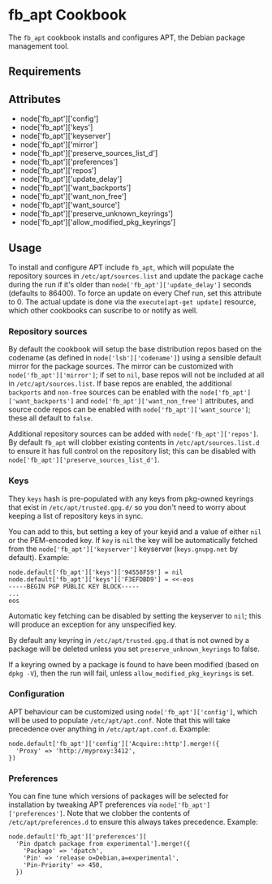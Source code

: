 fb_apt Cookbook
====================
The `fb_apt` cookbook installs and configures APT, the Debian package
management tool.

Requirements
------------

Attributes
----------
* node['fb_apt']['config']
* node['fb_apt']['keys']
* node['fb_apt']['keyserver']
* node['fb_apt']['mirror']
* node['fb_apt']['preserve_sources_list_d']
* node['fb_apt']['preferences']
* node['fb_apt']['repos']
* node['fb_apt']['update_delay']
* node['fb_apt']['want_backports']
* node['fb_apt']['want_non_free']
* node['fb_apt']['want_source']
* node['fb_apt']['preserve_unknown_keyrings']
* node['fb_apt']['allow_modified_pkg_keyrings']

Usage
-----
To install and configure APT include `fb_apt`, which will populate the
repository sources in `/etc/apt/sources.list` and update the package cache
during the run if it's older than `node['fb_apt']['update_delay']` seconds
(defaults to 86400). To force an update on every Chef run, set this attribute
to 0. The actual update is done via the `execute[apt-get update]` resource,
which other cookbooks can suscribe to or notify as well.

### Repository sources
By default the cookbook will setup the base distribution repos based on the
codename (as defined in `node['lsb']['codename']`) using a sensible default
mirror for the package sources. The mirror can be customized with
`node['fb_apt']['mirror']`; if set to `nil`, base repos will not be included
at all in `/etc/apt/sources.list`. If base repos are enabled, the additional
`backports` and `non-free` sources can be enabled with the
`node['fb_apt']['want_backports']` and `node['fb_apt']['want_non_free']`
attributes, and source code repos can be enabled with
`node['fb_apt']['want_source']`; these all default to `false`.

Additional repository sources can be added with `node['fb_apt']['repos']`. By
default `fb_apt` will clobber existing contents in `/etc/apt/sources.list.d` to
ensure it has full control on the repository list; this can be disabled with
`node['fb_apt']['preserve_sources_list_d']`.

### Keys
They `keys` hash is pre-populated with any keys from pkg-owned keyrings that
exist in `/etc/apt/trusted.gpg.d/` so you don't need to worry about keeping
a list of repository keys in sync.

You can add to this, but setting a key of your keyid and a value of either `nil`
or the PEM-encoded key. If `key` is `nil` the key will be automatically fetched
from the `node['fb_apt']['keyserver']` keyserver (`keys.gnupg.net` by default).
Example:

```
node.default['fb_apt']['keys']['94558F59'] = nil
node.default['fb_apt']['keys']['F3EFDBD9'] = <<-eos
-----BEGIN PGP PUBLIC KEY BLOCK-----
...
eos
```

Automatic key fetching can be disabled by setting the keyserver to `nil`; this
will produce an exception for any unspecified key.

By default any keyring in `/etc/apt/trusted.gpg.d` that is not owned by a
package will be deleted unless you set `preserve_unknown_keyrings` to false.

If a keyring owned by a package is found to have been modified (based on
`dpkg -V`), then the run will fail, unless `allow_modified_pkg_keyrings` is
set.

### Configuration
APT behaviour can be customized using `node['fb_apt']['config']`, which will be
used to populate `/etc/apt/apt.conf`. Note that this will take precedence over
anything in `/etc/apt/apt.conf.d`. Example:

```
node.default['fb_apt']['config']['Acquire::http'].merge!({
  'Proxy' => 'http://myproxy:3412',
})
```

### Preferences
You can fine tune which versions of packages will be selected for installation
by tweaking APT preferences via `node['fb_apt']['preferences']`. Note that we
clobber the contents of `/etc/apt/preferences.d` to ensure this always takes
precedence. Example:

```
node.default['fb_apt']['preferences'][
  'Pin dpatch package from experimental'].merge!({
    'Package' => 'dpatch',
    'Pin' => 'release o=Debian,a=experimental',
    'Pin-Priority' => 450,
  })
```
